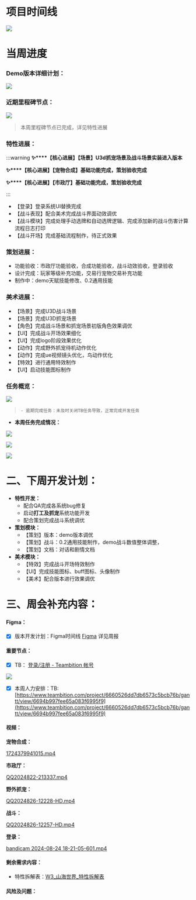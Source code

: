 # 项目时间线
![](https://cdn.nlark.com/yuque/0/2024/png/12926950/1718348510478-cf9c4bdf-a79e-479c-a140-4f43cbbdbc6a.png)

# 当周进度
### Demo版本详细计划：
![](https://cdn.nlark.com/yuque/0/2024/png/12926950/1724493557386-78670b20-2392-460e-808c-43452b81ba6c.png)

### 近期里程碑节点：
![](https://cdn.nlark.com/yuque/0/2024/png/12926950/1724493788929-5ce46884-53fa-4e93-9c3d-d12199b2527f.png)

> 本周里程碑节点已完成，详见特性进展
>

### 特性进展：
:::warning
**✨****【核心进展】【场景】U3d抓宠场景及战斗场景实装进入版本**

**✨****【核心进展】【宠物合成】基础功能完成，策划验收完成**

**✨****【核心进展】【市政厅】基础功能完成，策划验收完成**

:::

+ 【登录】登录系统UI替换完成
+ 【战斗表现】配合美术完成战斗界面动效调优
+ 【战斗模块】完成处理手动选牌和自动选牌逻辑、完成添加新的战斗伤害计算流程日志打印
+ 【战斗开场】完成基础流程制作，待正式效果

### 策划进展：
+  功能验收：市政厅功能验收，合成功能验收，战斗动效验收，登录验收
+ 设计完成：玩家等级补充功能，交易行宠物交易补充功能
+ 制作中：demo天赋技能修改、0.2通用技能  

### 美术进展：  
+ 【场景】完成U3D战斗场景
+ 【场景】完成U3D抓宠场景
+ 【角色】完成战斗场景和抓宠场景初版角色效果调优
+ 【UI】完成战斗开场效果细化
+ 【UI】完成logo阶段效果优化
+ 【动作】完成野外抓宠待机动作优化
+ 【动作】完成ue视频镜头优化，鸟动作优化
+ 【特效】进行通用特效制作
+ 【UI】启动技能图标制作

### 任务概览：
![](https://cdn.nlark.com/yuque/0/2024/png/12926950/1724494240578-689ad546-6b42-4637-902b-1e3f2cd8b551.png)

> 
>
>     - 逾期完成任务：未及时关闭TB任务导致，正常完成开发任务
>

+ **本周任务完成情况：**

![](https://cdn.nlark.com/yuque/0/2024/png/12926950/1724494252704-e7a89958-5451-40d8-8fc7-7cdb4569ebef.png)

![](https://cdn.nlark.com/yuque/0/2024/png/12926950/1724494256633-7a1405a8-33d5-42ae-97ff-09d4ebd2df85.png)

![](https://cdn.nlark.com/yuque/0/2024/png/12926950/1724494260469-10c5506a-b0c4-410f-90b9-3d193a212db5.png)



# 二、下周开发计划：
+ **特性开发：**
    - 配合QA完成各系统bug修复
    - 启动**打工及抓宠**系统功能开发 
    - 配合策划完成战斗系统调优
+ **策划模块：**
    - 【策划】版本：demo版本调优
    - 【策划】战斗：0.2通用技能制作，demo战斗数值整体调整，
    - 【策划】文档：对话和剧情文档  
+ **美术模块：**
    - 【特效】完成战斗开场特效制作
    - 【UI】完成技能图标、buff图标、头像制作
    - 【美术】配合版本进行效果调优

# 三、周会补充内容：
#### Figma：
- [x] 版本开发计划：Figma时间线 [Figma](https://www.figma.com/board/PpDzZXkFTAbZkd1ffJfBMp/%E7%89%88%E6%9C%AC%E8%AE%A1%E5%88%92?node-id=0-1&t=6hGXDOCPpzfeBsC4-1) 详见周报

#### 重要节点：
- [x] TB：  [登录/注册 - Teambition 帐号](https://www.teambition.com/plugin/calendar)

![](https://cdn.nlark.com/yuque/0/2024/png/12926950/1724493788929-5ce46884-53fa-4e93-9c3d-d12199b2527f.png)

- [x] 本周人力安排：TB:[https://www.teambition.com/project/6660526dd7db6573c5bcb76b/gantt/view/6694b997fee65a083f6995f9](https://www.teambition.com/project/6660526dd7db6573c5bcb76b/gantt/view/6694b997fee65a083f6995f9)

#### 视频：
**宠物合成：**

[1724379941015.mp4](https://snh48group.yuque.com/attachments/yuque/0/2024/mp4/12926950/1724649860398-4755c134-662d-453e-88d4-639170f5fed4.mp4)

**市政厅：**

[QQ2024822-213337.mp4](https://snh48group.yuque.com/attachments/yuque/0/2024/mp4/12926950/1724649969462-77e4a92a-7bc8-47f9-bbc6-2ac8883b1af5.mp4)

**野外抓宠：**

[QQ2024826-12228-HD.mp4](https://snh48group.yuque.com/attachments/yuque/0/2024/mp4/12926950/1724650007818-7788f1fb-bdf5-4867-b641-25e1ff631b19.mp4)

**战斗：**

[QQ2024826-12257-HD.mp4](https://snh48group.yuque.com/attachments/yuque/0/2024/mp4/12926950/1724650036915-93da7807-8c50-4a09-8ddf-76319b5aa104.mp4)

**登录：**

[bandicam 2024-08-24 18-21-05-601.mp4](https://snh48group.yuque.com/attachments/yuque/0/2024/mp4/12926950/1724650078987-0c524de4-3af5-431c-a76e-c9a2dd415aae.mp4)

#### 剩余需求内容：
+ 特性拆解表：[W3_山海世界_特性拆解表](https://snh48group.yuque.com/cod5mf/omhzyg/kdokir5m9rfe0trg)

#### 风险及问题：








